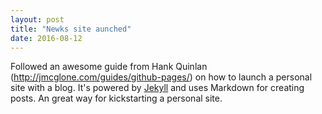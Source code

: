 ```yaml
---
layout: post
title: "Newks site aunched"
date: 2016-08-12
---
```


Followed an awesome guide from Hank Quinlan (http://jmcglone.com/guides/github-pages/) on how to launch a personal site with a blog. It's powered by [Jekyll](http://jekyllrb.com) and uses Markdown for creating posts. An great way for kickstarting a personal site. 
